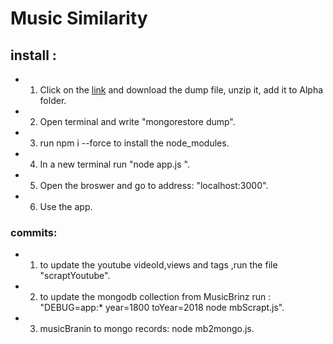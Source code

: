 # Music Similarity

## install :
  * 1. Click on the [link](https://postjceac-my.sharepoint.com/:u:/g/personal/sagima_post_jce_ac_il/ET0ePuk-ZdpIq27tgKelRiEB9korlzkHy0KRd-goN07dEw?e=PtgltK) and download the dump file, unzip it, add it to Alpha folder.
  * 2. Open terminal and write "mongorestore dump".
  * 3. run npm i --force to install the node_modules.
  * 4. In a new terminal run "node app.js ".
  * 5. Open the broswer and go to address: "localhost:3000".
  * 6. Use the app.
    
### commits:
   *  1. to update the youtube videoId,views and tags ,run the file "scraptYoutube".
   * 2. to update the mongodb collection from MusicBrinz run : "DEBUG=app:* year=1800 toYear=2018 node mbScrapt.js".
   * 3. musicBranin to mongo records: node mb2mongo.js.



